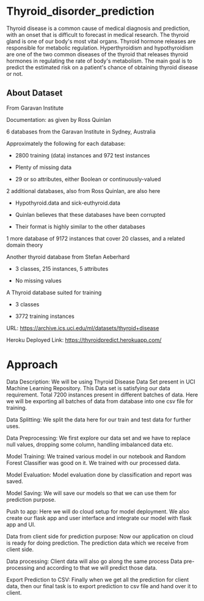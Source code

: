 # Thyroid_disorder_prediction
Thyroid disease is a common cause of medical diagnosis and prediction, with an onset that is difficult to forecast in medical research. The thyroid gland is one of our body's most vital organs. Thyroid hormone releases are responsible for metabolic regulation. Hyperthyroidism and hypothyroidism are one of the two common diseases of the thyroid that releases thyroid hormones in regulating the rate of body's metabolism. The main goal is to predict the estimated risk on a patient's chance of obtaining thyroid disease or not.

## About Dataset
From Garavan Institute

Documentation: as given by Ross Quinlan

6 databases from the Garavan Institute in Sydney, Australia

Approximately the following for each database:

 - 2800 training (data) instances and 972 test instances

 - Plenty of missing data

 - 29 or so attributes, either Boolean or continuously-valued

2 additional databases, also from Ross Quinlan, are also here

 - Hypothyroid.data and sick-euthyroid.data

 - Quinlan believes that these databases have been corrupted

 - Their format is highly similar to the other databases

1 more database of 9172 instances that cover 20 classes, and a related domain theory

Another thyroid database from Stefan Aeberhard

 - 3 classes, 215 instances, 5 attributes

 - No missing values

A Thyroid database suited for training

 - 3 classes

 - 3772 training instances

URL: https://archive.ics.uci.edu/ml/datasets/thyroid+disease

Heroku Deployed Link: https://thyroidpredict.herokuapp.com/

# Approach

Data Description: We will be using Thyroid Disease Data Set present in UCI Machine Learning Repository. This Data set is satisfying our data requirement. Total 7200 instances present in different batches of data. Here we will be exporting all batches of data from database into one csv file for training.

Data Splitting: We split the data here for our train and test data for further uses.

Data Preprocessing: We first explore our data set and we have to replace null values, dropping some column, handling imbalanced data etc.

Model Training: We trained various model in our notebook and Random Forest Classifier was good on it. We trained with our processed data.

Model Evaluation: Model evaluation done by classification and report was saved.

Model Saving: We will save our models so that we can use them for prediction purpose.

Push to app: Here we will do cloud setup for model deployment. We also create our flask app and user interface and integrate our model with flask app and UI.

Data from client side for prediction purpose: Now our application on cloud is ready for doing prediction. The prediction data which we receive from client side.

Data processing: Client data will also go along the same process Data pre-processing and according to that we will predict those data.

Export Prediction to CSV: Finally when we get all the prediction for client data, then our final task is to export prediction to csv file and hand over it to client.

